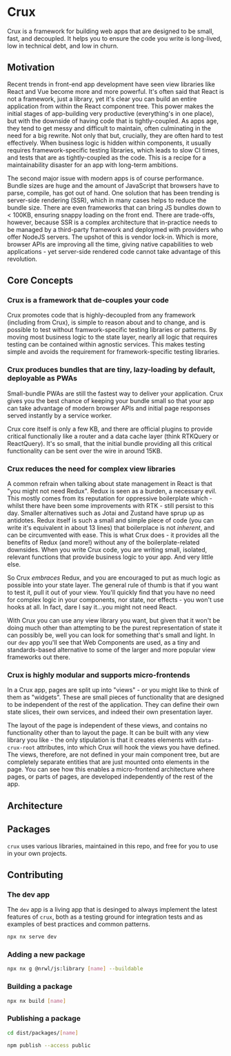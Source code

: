 # Crux

Crux is a framework for building web apps that are designed to be small, fast, and decoupled. It helps you to ensure the code you write is long-lived, low in technical debt, and low in churn.

## Motivation

Recent trends in front-end app development have seen view libraries like React and Vue become more and more powerful. It's often said that React is not a framework, just a library, yet it's clear you can build an entire application from within the React component tree. This power makes the initial stages of app-building very productive (everything's in one place), but with the downside of having code that is tightly-coupled. As apps age, they tend to get messy and difficult to maintain, often culminating in the need for a big rewrite. Not only that but, crucially, they are often hard to test effectively. When business logic is hidden within components, it usually requires framework-specific testing libraries, which leads to slow CI times, and tests that are as tightly-coupled as the code. This is a recipe for a maintainability disaster for an app with long-term ambitions.

The second major issue with modern apps is of course performance. Bundle sizes are huge and the amount of JavaScript that browsers have to parse, compile, has got out of hand. One solution that has been trending is server-side rendering (SSR), which in many cases helps to reduce the bundle size. There are even frameworks that can bring JS bundles down to < 100KB, ensuring snappy loading on the front end. There are trade-offs, however, because SSR is a complex architecture that in-practice needs to be managed by a third-party framework and deploymed with providers who offer NodeJS servers. The upshot of this is vendor lock-in. Which is more, browser APIs are improving all the time, giving native capabilities to web applications - yet server-side rendered code cannot take advantage of this revolution.

## Core Concepts

### Crux is a framework that de-couples your code

Crux promotes code that is highly-decoupled from any framework (including from Crux), is simple to reason about and to change, and is possible to test without framwork-specific testing libraries or patterns. By moving most business logic to the state layer, nearly all logic that requires testing can be contained within agnostic services. This makes testing simple and avoids the requirement for framework-specific testing libraries.

### Crux produces bundles that are tiny, lazy-loading by default, deployable as PWAs

Small-bundle PWAs are still the fastest way to deliver your application. Crux gives you the best chance of keeping your bundle small so that your app can take advantage of modern browser APIs and initial page responses served instantly by a service worker.

Crux core itself is only a few KB, and there are official plugins to provide critical functionaliy like a router and a data cache layer (think RTKQuery or ReactQuery). It's so small, that the initial bundle providing all this critical functionality can be sent over the wire in around 15KB.

### Crux reduces the need for complex view libraries

A common refrain when talking about state management in React is that "you might not need Redux". Redux is seen as a burden, a necessary evil. This mostly comes from its reputation for oppressive boilerplate which - whilst there have been some improvements with RTK - still persist to this day. Smaller alternatives such as Jotai and Zustand have sprup up as antidotes. Redux itself is such a small and simple piece of code (you can write it's equivalent in about 13 lines) that boilerplace is not _inherent_, and can be circumvented with ease. This is what Crux does - it provides all the benefits of Redux (and more!) without any of the boilerplate-related downsides. When you write Crux code, you are writing small, isolated, relevant functions that provide business logic to your app. And very little else.

So Crux _embraces_ Redux, and you are encouraged to put as much logic as possible into your state layer. The general rule of thumb is that if you want to test it, pull it out of your view. You'll quickly find that you have no need for complex logic in your components, nor state, nor effects - you won't use hooks at all. In fact, dare I say it...you might not need React.

With Crux you can use any view library you want, but given that it won't be doing much other than attempting to be the purest representation of state it can possibly be, well you can look for something that's small and light. In our `dev` app you'll see that Web Components are used, as a tiny and standards-based alternative to some of the larger and more popular view frameworks out there.

### Crux is highly modular and supports micro-frontends

In a Crux app, pages are split up into "views" - or you might like to think of them as "widgets". These are small pieces of functionality that are designed to be independent of the rest of the application. They can define their own state slices, their own services, and indeed their own presentation layer.

The layout of the page is independent of these views, and contains no functionality other than to layout the page. It can be built with any view library you like - the only stipulation is that it creates elements with `data-crux-root` attributes, into which Crux will hook the views you have defined. The views, therefore, are not defined in your main component tree, but are completely separate entities that are just mounted onto elements in the page. You can see how this enables a micro-frontend architecture where pages, or parts of pages, are developed independently of the rest of the app.

## Architecture

## Packages

`crux` uses various libraries, maintained in this repo, and free for you to use in your own projects.

## Contributing

### The dev app

The `dev` app is a living app that is desinged to always implement the latest features of `crux`, both as a testing ground for integration tests and as examples of best practices and common patterns.

```bash
npx nx serve dev
```

### Adding a new package

```bash
npx nx g @nrwl/js:library [name] --buildable
```

### Building a package

```bash
npx nx build [name]
```

### Publishing a package

```bash
cd dist/packages/[name]

npm publish --access public
```

